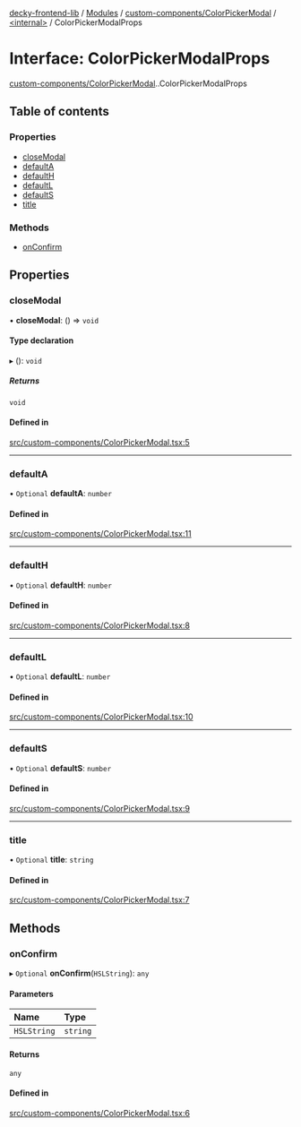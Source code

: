 [decky-frontend-lib](../README.md) / [Modules](../modules.md) / [custom-components/ColorPickerModal](../modules/custom_components_ColorPickerModal.md) / [<internal\>](../modules/custom_components_ColorPickerModal._internal_.md) / ColorPickerModalProps

# Interface: ColorPickerModalProps

[custom-components/ColorPickerModal](../modules/custom_components_ColorPickerModal.md).[<internal>](../modules/custom_components_ColorPickerModal._internal_.md).ColorPickerModalProps

## Table of contents

### Properties

- [closeModal](custom_components_ColorPickerModal._internal_.ColorPickerModalProps.md#closemodal)
- [defaultA](custom_components_ColorPickerModal._internal_.ColorPickerModalProps.md#defaulta)
- [defaultH](custom_components_ColorPickerModal._internal_.ColorPickerModalProps.md#defaulth)
- [defaultL](custom_components_ColorPickerModal._internal_.ColorPickerModalProps.md#defaultl)
- [defaultS](custom_components_ColorPickerModal._internal_.ColorPickerModalProps.md#defaults)
- [title](custom_components_ColorPickerModal._internal_.ColorPickerModalProps.md#title)

### Methods

- [onConfirm](custom_components_ColorPickerModal._internal_.ColorPickerModalProps.md#onconfirm)

## Properties

### closeModal

• **closeModal**: () => `void`

#### Type declaration

▸ (): `void`

##### Returns

`void`

#### Defined in

[src/custom-components/ColorPickerModal.tsx:5](https://github.com/SteamDeckHomebrew/decky-frontend-lib/blob/abbd3cd/src/custom-components/ColorPickerModal.tsx#L5)

___

### defaultA

• `Optional` **defaultA**: `number`

#### Defined in

[src/custom-components/ColorPickerModal.tsx:11](https://github.com/SteamDeckHomebrew/decky-frontend-lib/blob/abbd3cd/src/custom-components/ColorPickerModal.tsx#L11)

___

### defaultH

• `Optional` **defaultH**: `number`

#### Defined in

[src/custom-components/ColorPickerModal.tsx:8](https://github.com/SteamDeckHomebrew/decky-frontend-lib/blob/abbd3cd/src/custom-components/ColorPickerModal.tsx#L8)

___

### defaultL

• `Optional` **defaultL**: `number`

#### Defined in

[src/custom-components/ColorPickerModal.tsx:10](https://github.com/SteamDeckHomebrew/decky-frontend-lib/blob/abbd3cd/src/custom-components/ColorPickerModal.tsx#L10)

___

### defaultS

• `Optional` **defaultS**: `number`

#### Defined in

[src/custom-components/ColorPickerModal.tsx:9](https://github.com/SteamDeckHomebrew/decky-frontend-lib/blob/abbd3cd/src/custom-components/ColorPickerModal.tsx#L9)

___

### title

• `Optional` **title**: `string`

#### Defined in

[src/custom-components/ColorPickerModal.tsx:7](https://github.com/SteamDeckHomebrew/decky-frontend-lib/blob/abbd3cd/src/custom-components/ColorPickerModal.tsx#L7)

## Methods

### onConfirm

▸ `Optional` **onConfirm**(`HSLString`): `any`

#### Parameters

| Name | Type |
| :------ | :------ |
| `HSLString` | `string` |

#### Returns

`any`

#### Defined in

[src/custom-components/ColorPickerModal.tsx:6](https://github.com/SteamDeckHomebrew/decky-frontend-lib/blob/abbd3cd/src/custom-components/ColorPickerModal.tsx#L6)
